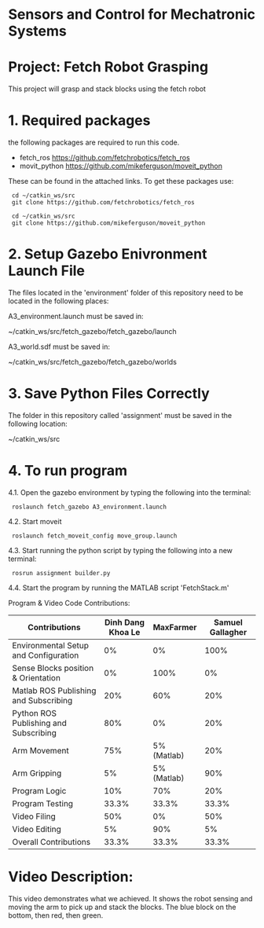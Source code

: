 # Sensors and Control for Mechatronic Systems
# Project: Fetch Robot Grasping
This project will grasp and stack blocks using the fetch robot

# 1. Required packages
the following packages are required to run this code.
- fetch_ros https://github.com/fetchrobotics/fetch_ros
- movit_python https://github.com/mikeferguson/moveit_python

These can be found in the attached links. To get these packages use:

     cd ~/catkin_ws/src
     git clone https://github.com/fetchrobotics/fetch_ros

     cd ~/catkin_ws/src
     git clone https://github.com/mikeferguson/moveit_python

# 2. Setup Gazebo Enivronment Launch File
The files located in the 'environment' folder of this repository need to be located in the following places:

A3_environment.launch
must be saved in: 

~/catkin_ws/src/fetch_gazebo/fetch_gazebo/launch


A3_world.sdf
must be saved in: 

~/catkin_ws/src/fetch_gazebo/fetch_gazebo/worlds

# 3. Save Python Files Correctly
The folder in this repository called 'assignment' must be saved in the following location:

~/catkin_ws/src

# 4. To run program
4.1. Open the gazebo environment by typing the following into the terminal:

     roslaunch fetch_gazebo A3_environment.launch
4.2. Start moveit
     
     roslaunch fetch_moveit_config move_group.launch
4.3. Start running the python script by typing the following into a new terminal:

     rosrun assignment builder.py
4.4.  Start the program by running the MATLAB script 'FetchStack.m'


Program & Video Code Contributions:



|Contributions                          |Dinh Dang Khoa Le |MaxFarmer | Samuel Gallagher | 
|---------------------------------------|------------------|----------|------------------|
|Environmental Setup and Configuration  |0%                |0%        |100%              |
|Sense Blocks position & Orientation    |0%                |100%      |0%                |
|Matlab ROS Publishing and Subscribing  |20%               |60%       |20%               |    
|Python ROS Publishing and Subscribing  |80%               |0%        |20%               |
|Arm Movement                           |75%               |5%(Matlab)|20%               |
|Arm Gripping                           |5%                |5%(Matlab)|90%               |
|Program Logic                          |10%               |70%       |20%               |
|Program Testing                        |33.3%             |33.3%     |33.3%             |
|Video Filing                           |50%               |0%        |50%               |
|Video Editing                          |5%                |90%       |5%                | 
|Overall Contributions                  |33.3%             |33.3%     |33.3%             |



# Video Description:
This video demonstrates what we achieved. It shows the robot sensing and moving the arm to pick up and stack the blocks. The blue block on the bottom, then red, then green.

